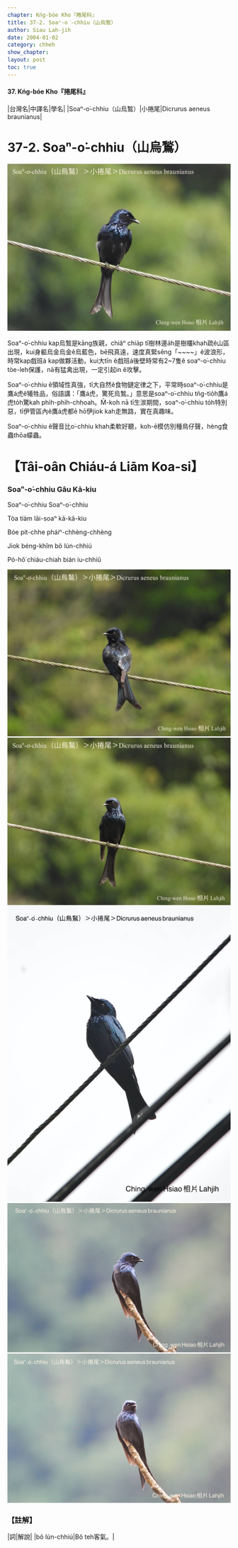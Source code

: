 ```yaml
---
chapter: Kńg-bóe Kho『捲尾科』
title: 37-2. Soaⁿ-o͘-chhiu（山烏鶖）
author: Siau Lah-jih
date: 2004-01-02
category: chheh
show_chapter: 
layout: post
toc: true
---
```


#### 37. Kńg-bóe Kho『捲尾科』


|台灣名|中譯名|學名|
|Soaⁿ-o͘-chhiu（山烏鶖）|小捲尾|Dicrurus aeneus braunianus|


# 37-2. Soaⁿ-o͘-chhiu（山烏鶖）

![](../too5/37/37-2-5.Soaⁿ-o͘-chhiu.jpg)


Soaⁿ-o͘-chhiu kap烏鶖是kāng族親，chiâⁿ chia̍p tī樹林邊a̍h是樹欉khah疏ê山區出現，kui身軀烏金烏金ê烏藍色，bē飛真遠，速度真緊sêng「~~~~」ê波浪形，時常kap戲班á kap做夥活動，kui大tīn ê戲班á後壁時常有2~7隻ê soaⁿ-o͘-chhiu tòe-leh保護，nā有猛禽出現，一定引起in ê攻擊。

Soaⁿ-o͘-chhiu ê領域性真強，tī大自然ê食物鏈定律之下，平常時soaⁿ-o͘-chhiu是鷹á虎ê犧牲品，俗語講：「鷹á虎，驚死烏鶖。」意思是soaⁿ-o͘-chhiu tn̄g-tio̍h鷹á虎to̍h驚kah phi̍h-phi̍h-chhoah。M̄-koh nā tī生湠期間，soaⁿ-o͘-chhiu to̍h特別惡，tī伊管區內ê鷹á虎都ē hō͘伊jiok kah走無路，實在真趣味。

Soaⁿ-o͘-chhiu ê聲音比o͘-chhiu khah柔軟好聽，koh-ē模仿別種鳥仔聲，hèng食蟲thōa蠓蟲。





# 【Tâi-oân Chiáu-á Liām Koa-si】

### **Soaⁿ-o͘-chhiu Gâu Kā-kiu**


Soaⁿ-o͘-chhiu Soaⁿ-o͘-chhiu

Tòa tiàm lāi-soaⁿ kā-kā-kiu

Bóe pit-chhe pháiⁿ-chhèng-chhèng

Jiok béng-khîm bô lún-chhiú

Pó-hō͘ chiáu-chiah bián iu-chhiû


![](../too5/37/37-2-6.Soaⁿ-o͘-chhiu.jpg)
![](../too5/37/37-2-4.Soaⁿ-o͘-chhiu.jpg)
![](../too5/37/37-2-3.Soaⁿ-o͘-chhiu.jpg)
![](../too5/37/37-2-1.Soaⁿ-o͘-chhiu.jpg)
![](../too5/37/37-2-2.Soaⁿ-o͘-chhiu.jpg)




### 【註解】

|詞|解說|
|bô lún-chhiú|Bô teh客氣。|
